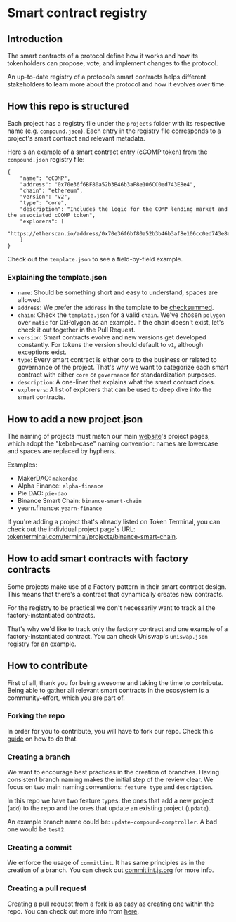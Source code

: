 # Smart contract registry

## Introduction

The smart contracts of a protocol define how it works and how its tokenholders can propose, vote, and implement changes to the protocol.

An up-to-date registry of a protocol’s smart contracts helps different stakeholders to learn more about the protocol and how it evolves over time.

## How this repo is structured

Each project has a registry file under the `projects` folder with its respective name (e.g. `compound.json`). Each entry in the registry file corresponds to a project's smart contract and relevant metadata.

Here's an example of a smart contract entry (cCOMP token) from the `compound.json` registry file:

```
{
    "name": "cCOMP",
    "address": "0x70e36f6BF80a52b3B46b3aF8e106CC0ed743E8e4",
    "chain": "ethereum",
    "version": "v2",
    "type": "core",
    "description": "Includes the logic for the COMP lending market and the associated cCOMP token",
    "explorers": [
      "https://etherscan.io/address/0x70e36f6bf80a52b3b46b3af8e106cc0ed743e8e4"
    ]
}
```

Check out the `template.json` to see a field-by-field example.

### Explaining the template.json

- `name`: Should be something short and easy to understand, spaces are allowed.
- `address`: We prefer the `address` in the template to be [checksummed](https://coincodex.com/article/2078/ethereum-address-checksum-explained/).
- `chain`: Check the `template.json` for a valid `chain`. We've chosen `polygon` over `matic` for 0xPolygon as an example. If the chain doesn't exist, let's check it out together in the Pull Request.
- `version`: Smart contracts evolve and new versions get developed constantly. For tokens the version should default to `v1`, although exceptions exist.
- `type`: Every smart contract is either core to the business or related to governance of the project. That's why we want to categorize each smart contract with either `core` or `governance` for standardization purposes.
- `description`: A one-liner that explains what the smart contract does.
- `explorers`: A list of explorers that can be used to deep dive into the smart contracts.

## How to add a new project.json

The naming of projects must match our main [website](https://www.tokenterminal.com/)'s project pages, which adopt the "kebab-case" naming convention: names are lowercase and spaces are replaced by hyphens.

Examples:

- MakerDAO: `makerdao`
- Alpha Finance: `alpha-finance`
- Pie DAO: `pie-dao`
- Binance Smart Chain: `binance-smart-chain`
- yearn.finance: `yearn-finance`

If you're adding a project that's already listed on Token Terminal, you can check out the individual project page's URL: [tokenterminal.com/terminal/projects/binance-smart-chain](https://www.tokenterminal.com/terminal/projects/binance-smart-chain).

## How to add smart contracts with factory contracts

Some projects make use of a Factory pattern in their smart contract design. This means that there's a contract that dynamically creates new contracts.

For the registry to be practical we don't necessarily want to track all the factory-instantiated contracts.

That's why we'd like to track only the factory contract and one example of a factory-instantiated contract. You can check Uniswap's `uniswap.json` registry for an example.

## How to contribute

First of all, thank you for being awesome and taking the time to contribute. Being able to gather all relevant smart contracts in the ecosystem is a community-effort, which you are part of.

### Forking the repo

In order for you to contribute, you will have to fork our repo. Check this [guide](https://docs.github.com/en/get-started/quickstart/fork-a-repo) on how to do that.

### Creating a branch

We want to encourage best practices in the creation of branches. Having consistent branch naming makes the initial step of the review clear. We focus on two main naming conventions: `feature type` and `description`.

In this repo we have two feature types: the ones that add a new project (`add`) to the repo and the ones that update an existing project (`update`).

An example branch name could be: `update-compound-comptroller`. A bad one would be `test2`.

### Creating a commit

We enforce the usage of `commitlint`. It has same principles as in the creation of a branch. You can check out [commitlint.js.org](https://commitlint.js.org/) for more info.

### Creating a pull request

Creating a pull request from a fork is as easy as creating one within the repo. You can check out more info from [here](https://docs.github.com/en/github/collaborating-with-pull-requests/proposing-changes-to-your-work-with-pull-requests/creating-a-pull-request-from-a-fork).
